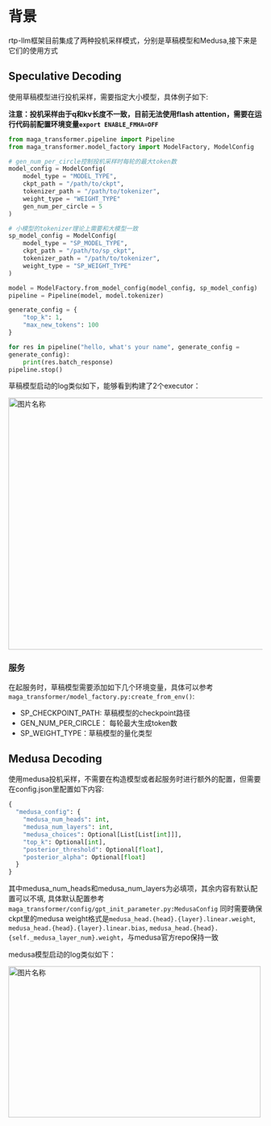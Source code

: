 # 背景
rtp-llm框架目前集成了两种投机采样模式，分别是草稿模型和Medusa,接下来是它们的使用方式
## Speculative Decoding
使用草稿模型进行投机采样，需要指定大小模型，具体例子如下:

**注意：投机采样由于q和kv长度不一致，目前无法使用flash attention，需要在运行代码前配置环境变量`export ENABLE_FMHA=OFF`**
``` python
from maga_transformer.pipeline import Pipeline
from maga_transformer.model_factory import ModelFactory, ModelConfig

# gen_num_per_circle控制投机采样时每轮的最大token数
model_config = ModelConfig(
    model_type = "MODEL_TYPE",
    ckpt_path = "/path/to/ckpt",
    tokenizer_path = "/path/to/tokenizer",
    weight_type = "WEIGHT_TYPE"    
    gen_num_per_circle = 5
)

# 小模型的tokenizer理论上需要和大模型一致
sp_model_config = ModelConfig(
    model_type = "SP_MODEL_TYPE",
    ckpt_path = "/path/to/sp_ckpt",
    tokenizer_path = "/path/to/tokenizer",
    weight_type = "SP_WEIGHT_TYPE"
)

model = ModelFactory.from_model_config(model_config, sp_model_config)
pipeline = Pipeline(model, model.tokenizer)

generate_config = {
    "top_k": 1,
    "max_new_tokens": 100
}

for res in pipeline("hello, what's your name", generate_config =
generate_config):
    print(res.batch_response)
pipeline.stop()
```
草稿模型启动的log类似如下，能够看到构建了2个executor：

<img src="pics/sp_decoding_image.png" width = "1000" height = "500" alt="图片名称"/>

### 服务
在起服务时，草稿模型需要添加如下几个环境变量，具体可以参考`maga_transformer/model_factory.py:create_from_env()`:
- SP_CHECKPOINT_PATH: 草稿模型的checkpoint路径
- GEN_NUM_PER_CIRCLE： 每轮最大生成token数
- SP_WEIGHT_TYPE：草稿模型的量化类型
## Medusa Decoding
使用medusa投机采样，不需要在构造模型或者起服务时进行额外的配置，但需要在config.json里配置如下内容:
``` python
{
  "medusa_config": {
    "medusa_num_heads": int,
    "medusa_num_layers": int,
    "medusa_choices": Optional[List[List[int]]],
    "top_k": Optional[int],
    "posterior_threshold": Optional[float],
    "posterior_alpha": Optional[float]
  }
}
```
其中medusa_num_heads和medusa_num_layers为必填项，其余内容有默认配置可以不填, 具体默认配置参考`maga_transformer/config/gpt_init_parameter.py:MedusaConfig`
同时需要确保ckpt里的medusa weight格式是`medusa_head.{head}.{layer}.linear.weight`, `medusa_head.{head}.{layer}.linear.bias`, `medusa_head.{head}.{self._medusa_layer_num}.weight`，与medusa官方repo保持一致

medusa模型启动的log类似如下：

<img src="pics/medusa_image.png" width = "500" height = "300" alt="图片名称"/>


